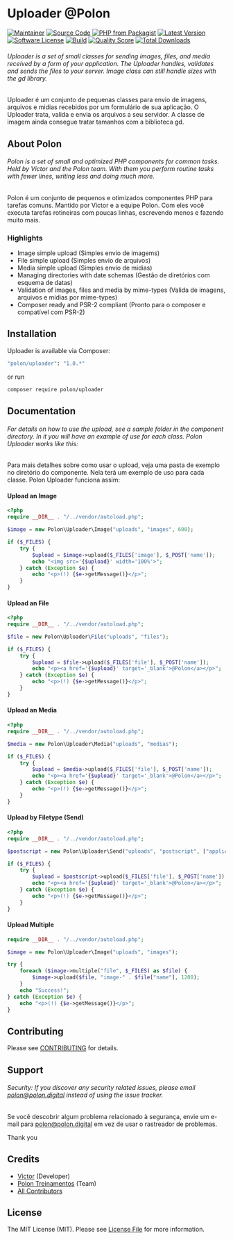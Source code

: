 # Uploader @Polon

[![Maintainer](http://img.shields.io/badge/maintainer-@polondigital-blue.svg?style=flat-square)](https://twitter.com/polondigital)
[![Source Code](http://img.shields.io/badge/source-polon/uploader-blue.svg?style=flat-square)](https://github.com/polondigital/uploader)
[![PHP from Packagist](https://img.shields.io/packagist/php-v/polon/uploader.svg?style=flat-square)](https://packagist.org/packages/polon/uploader)
[![Latest Version](https://img.shields.io/github/release/polondigital/uploader.svg?style=flat-square)](https://github.com/polondigital/uploader/releases)
[![Software License](https://img.shields.io/badge/license-MIT-brightgreen.svg?style=flat-square)](LICENSE)
[![Build](https://img.shields.io/scrutinizer/build/g/polondigital/uploader.svg?style=flat-square)](https://scrutinizer-ci.com/g/polondigital/uploader)
[![Quality Score](https://img.shields.io/scrutinizer/g/polondigital/uploader.svg?style=flat-square)](https://scrutinizer-ci.com/g/polondigital/uploader)
[![Total Downloads](https://img.shields.io/packagist/dt/polon/uploader.svg?style=flat-square)](https://packagist.org/packages/polon/uploader)

###### Uploader is a set of small classes for sending images, files, and media received by a form of your application. The Uploader handles, validates and sends the files to your server. Image class can still handle sizes with the gd library.

Uploader é um conjunto de pequenas classes para envio de imagens, arquivos e midias recebidos por um formulário de sua aplicação. O Uploader trata, valida e envia os arquivos a seu servidor. A classe de imagem ainda consegue tratar tamanhos com a biblioteca gd.

## About Polon

###### Polon is a set of small and optimized PHP components for common tasks. Held by Victor and the Polon team. With them you perform routine tasks with fewer lines, writing less and doing much more.

Polon é um conjunto de pequenos e otimizados componentes PHP para tarefas comuns. Mantido por Victor e a equipe Polon. Com eles você executa tarefas rotineiras com poucas linhas, escrevendo menos e fazendo muito mais.

### Highlights

- Image simple upload (Simples envio de imagems)
- File simple upload (Simples envio de arquivos)
- Media simple upload (Simples envio de midias)
- Managing directories with date schemas (Gestão de diretórios com esquema de datas)
- Validation of images, files and media by mime-types (Valida de imagens, arquivos e mídias por mime-types)
- Composer ready and PSR-2 compliant (Pronto para o composer e compatível com PSR-2)

## Installation

Uploader is available via Composer:

```bash
"polon/uploader": "1.0.*"
```

or run

```bash
composer require polon/uploader
```

## Documentation

###### For details on how to use the upload, see a sample folder in the component directory. In it you will have an example of use for each class. Polon Uploader works like this:

Para mais detalhes sobre como usar o upload, veja uma pasta de exemplo no diretório do componente. Nela terá um exemplo de uso para cada classe. Polon Uploader funciona assim:

#### Upload an Image

```php
<?php
require __DIR__ . "/../vendor/autoload.php";

$image = new Polon\Uploader\Image("uploads", "images", 600);

if ($_FILES) {
    try {
        $upload = $image->upload($_FILES['image'], $_POST['name']);
        echo "<img src='{$upload}' width='100%'>";
    } catch (Exception $e) {
        echo "<p>(!) {$e->getMessage()}</p>";
    }
}
```

#### Upload an File

```php
<?php
require __DIR__ . "/../vendor/autoload.php";

$file = new Polon\Uploader\File("uploads", "files");

if ($_FILES) {
    try {
        $upload = $file->upload($_FILES['file'], $_POST['name']);
        echo "<p><a href='{$upload}' target='_blank'>@Polon</a></p>";
    } catch (Exception $e) {
        echo "<p>(!) {$e->getMessage()}</p>";
    }
}
```

#### Upload an Media

```php
<?php
require __DIR__ . "/../vendor/autoload.php";

$media = new Polon\Uploader\Media("uploads", "medias");

if ($_FILES) {
    try {
        $upload = $media->upload($_FILES['file'], $_POST['name']);
        echo "<p><a href='{$upload}' target='_blank'>@Polon</a></p>";
    } catch (Exception $e) {
        echo "<p>(!) {$e->getMessage()}</p>";
    }
}
```

#### Upload by Filetype (Send)

```php
<?php
require __DIR__ . "/../vendor/autoload.php";

$postscript = new Polon\Uploader\Send("uploads", "postscript", ["application/postscript"]);

if ($_FILES) {
    try {
        $upload = $postscript->upload($_FILES['file'], $_POST['name']);
        echo "<p><a href='{$upload}' target='_blank'>@Polon</a></p>";
    } catch (Exception $e) {
        echo "<p>(!) {$e->getMessage()}</p>";
    }
}
```

#### Upload Multiple

```php
require __DIR__ . "/../vendor/autoload.php";

$image = new Polon\Uploader\Image("uploads", "images");

try {
    foreach ($image->multiple("file", $_FILES) as $file) {
        $image->upload($file, "image-" . $file["name"], 1200);
    }
    echo "Success!";
} catch (Exception $e) {
    echo "<p>(!) {$e->getMessage()}</p>";
}
```

## Contributing

Please see [CONTRIBUTING](https://github.com/polondigital/uploader/blob/master/CONTRIBUTING.md) for details.

## Support

###### Security: If you discover any security related issues, please email polon@polon.digital instead of using the issue tracker.

Se você descobrir algum problema relacionado à segurança, envie um e-mail para polon@polon.digital em vez de usar o rastreador de problemas.

Thank you

## Credits

- [Victor](https://github.com/polondigital) (Developer)
- [Polon Treinamentos](https://github.com/polon) (Team)
- [All Contributors](https://github.com/polondigital/uploader/contributors) 

## License

The MIT License (MIT). Please see [License File](https://github.com/polondigital/uploader/blob/master/LICENSE) for more information.
